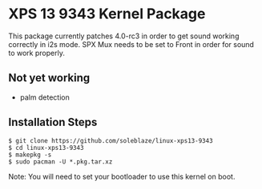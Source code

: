 # XPS 13 9343 Kernel Package

This package currently patches 4.0-rc3 in order to get sound working correctly in i2s mode.  SPX Mux needs to be set to Front in order for sound to work properly.

## Not yet working

* palm detection

## Installation Steps

    $ git clone https://github.com/soleblaze/linux-xps13-9343
    $ cd linux-xps13-9343
    $ makepkg -s
    $ sudo pacman -U *.pkg.tar.xz

Note: You will need to set your bootloader to use this kernel on boot.
